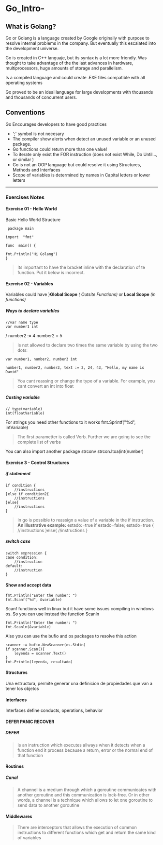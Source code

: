# Go_Intro-
## What is Golang?
Go or Golang is a language created by Google originally with purpose to resolve internal problems in the company. But eventually this escalated into the development universe. 

Go is created in C++ languaje, but its syntax is a lot more friendly. Was thought to take advantage of the the last advances in hardware, multiprocessors, huge amounts of storage and parallelism.

Is a compiled language and could create .EXE files compatible with all operating systems

Go proved to be an ideal language for large developments with thousands and thousands of concurrent users.

## Conventions
Go Encourages developers to have good practices

- ';' symbol is not necesary
- The compiler show alerts when detect an unused variable or an unused package.
- Go functions could return more than one value!
- To iterate only exist the FOR instruction (does not exist While, Do Until..., or  similar )
- Go is not an OOP language but could resolve it using Structures, Methods and Interfaces
- Scope of variables is determined by names in Capital letters or lower letters

<hr />

### Exercises Notes
#### Exercise 01 - Hello World
Basic Hello World Structure

     package main
      
    import  "fmt"

    func  main() {
    
    fmt.Println("Hi Golang")
    }

> Its important to have the bracket inline with the declaration of te function. Put it below is incorrect.

#### Exercise 02 - Variables
Variables could have }**Global Scope** *( Outsite Functions)* or **Local Scope** *(in functions)*

##### Ways to declare variables
    //var name type
    var number1 int
/
    number2 := 4
    number2 = 5
> Is not allowed to declare two times the same variable by using the two dots:

    var number1, number2, number3 int

    number1, number2, number3, text := 2, 24, 43, "Hello, my name is David"

>You cant reassing or change the type of a variable. For example, you cant convert an int into float

##### Casting variable
    // type(variable)
    int(floatVariable)

For strings you need other functions to it works
    fmt.Sprintf("%d", intVariable)
>The  first parametter is called Verb. Further we are going to see the complete list of verbs

You can also import another package strconv
    strcon.Itoa(int(number)

#### Exercise 3 - Control Structures
##### if statement
    if condition {
		//instructions
	}else if condition2{
		//instructions
	}else{
        //instructions
    }

>In go is possible to reassign a value of a variable in the if instruction.
**An illustrative example:**
    estado:=true
    if estado=false; estado=true {
		//instructions
	}else{
		//instructions
	}

##### switch case 
    switch expression {
	case condition:
		//instruction
    default:
        //instruction
	} 

####  Show and accept data

    fmt.Println("Enter the number: ")
	fmt.Scanf("%d", &variable)

Scanf functions well in linux but it have some issues compiling in windows os. So you can use instead the function Scanln

    fmt.Println("Enter the number: ")
	fmt.Scanln(&variable)

Also you can use the bufio and os packages to resolve this action

    scanner := bufio.NewScanner(os.Stdin)
	if scanner.Scan(){
		leyenda = scanner.Text()
	}
    fmt.Println(leyenda, resultado)


#### Structures
Una estructura, permite generar una definicion de propiedades que van a tener los objetos

#### Interfaces
Interfaces define conducts, operations, behavior

#### DEFER PANIC RECOVER
##### DEFER
>Is an instruction which executes allways when it detects when a function end it process because a return, error or the normal end of that function

#### Routines
##### Canal
>A channel is a medium through which a goroutine communicates with another goroutine and this communication is lock-free. Or in other words, a channel is a technique which allows to let one goroutine to send data to another goroutine 

#### Middlewares
> There are interceptors that allows the execution of common instructions to different functions which get and return the same kind of variables
